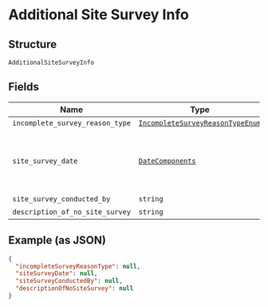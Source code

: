 
# Additional Site Survey Info

## Structure

`AdditionalSiteSurveyInfo`

## Fields

| Name | Type | Tags | Description |
|  --- | --- | --- | --- |
| `incomplete_survey_reason_type` | [`IncompleteSurveyReasonTypeEnum`](../../doc/models/incomplete-survey-reason-type-enum.md) | Optional | - |
| `site_survey_date` | [`DateComponents`](../../doc/models/date-components.md) | Optional | A container that holds the date (day, month, and year) |
| `site_survey_conducted_by` | `string` | Optional | - |
| `description_of_no_site_survey` | `string` | Optional | - |

## Example (as JSON)

```json
{
  "incompleteSurveyReasonType": null,
  "siteSurveyDate": null,
  "siteSurveyConductedBy": null,
  "descriptionOfNoSiteSurvey": null
}
```

